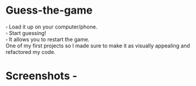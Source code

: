 # Guess-the-game
▫ Load it up on your computer/phone.<br/>
▫ Start guessing!<br/>
▫ It allows you to restart the game.<br/>
One of my first projects so I made sure to make it as visually appealing and refactored my code.

# Screenshots - 

